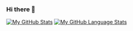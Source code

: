 ### Hi there 👋

[![My GitHub Stats](https://github-readme-stats.vercel.app/api/?username=Jippeheijnen&count_private=true&theme=tokyonight&showicons=true)]()
[![My GitHub Language Stats](https://github-readme-stats.vercel.app/api/top-langs/?username=Jippeheijnen&langs_count=5&theme=tokyonight)]()

<!--
**Jippeheijnen/Jippeheijnen** is a ✨ _special_ ✨ repository because its `README.md` (this file) appears on your GitHub profile.

Here are some ideas to get you started:

- 🔭 I’m currently working on ...
- 🌱 I’m currently learning ...
- 👯 I’m looking to collaborate on ...
- 🤔 I’m looking for help with ...
- 💬 Ask me about ...
- 📫 How to reach me: ...
- 😄 Pronouns: ...
- ⚡ Fun fact: ...
-->
